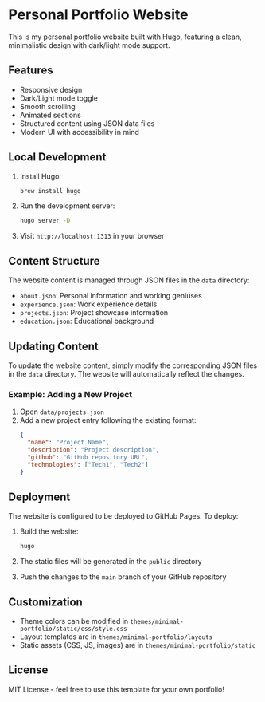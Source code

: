 # Personal Portfolio Website

This is my personal portfolio website built with Hugo, featuring a clean, minimalistic design with dark/light mode support.

## Features

- Responsive design
- Dark/Light mode toggle
- Smooth scrolling
- Animated sections
- Structured content using JSON data files
- Modern UI with accessibility in mind

## Local Development

1. Install Hugo:
   ```bash
   brew install hugo
   ```

2. Run the development server:
   ```bash
   hugo server -D
   ```

3. Visit `http://localhost:1313` in your browser

## Content Structure

The website content is managed through JSON files in the `data` directory:

- `about.json`: Personal information and working geniuses
- `experience.json`: Work experience details
- `projects.json`: Project showcase information
- `education.json`: Educational background

## Updating Content

To update the website content, simply modify the corresponding JSON files in the `data` directory. The website will automatically reflect the changes.

### Example: Adding a New Project

1. Open `data/projects.json`
2. Add a new project entry following the existing format:
   ```json
   {
     "name": "Project Name",
     "description": "Project description",
     "github": "GitHub repository URL",
     "technologies": ["Tech1", "Tech2"]
   }
   ```

## Deployment

The website is configured to be deployed to GitHub Pages. To deploy:

1. Build the website:
   ```bash
   hugo
   ```

2. The static files will be generated in the `public` directory

3. Push the changes to the `main` branch of your GitHub repository

## Customization

- Theme colors can be modified in `themes/minimal-portfolio/static/css/style.css`
- Layout templates are in `themes/minimal-portfolio/layouts`
- Static assets (CSS, JS, images) are in `themes/minimal-portfolio/static`

## License

MIT License - feel free to use this template for your own portfolio! 